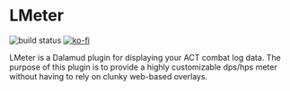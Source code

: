 # LMeter

![build status](https://github.com/lichie567/LMeter/actions/workflows/build-debug.yml/badge.svg?branch=main)
[![ko-fi](https://img.shields.io/badge/donate-ko--fi-blue)](https://ko-fi.com/lichie)

LMeter is a Dalamud plugin for displaying your ACT combat log data. The purpose of this plugin is to provide a highly customizable dps/hps meter without having to rely on clunky web-based overlays.